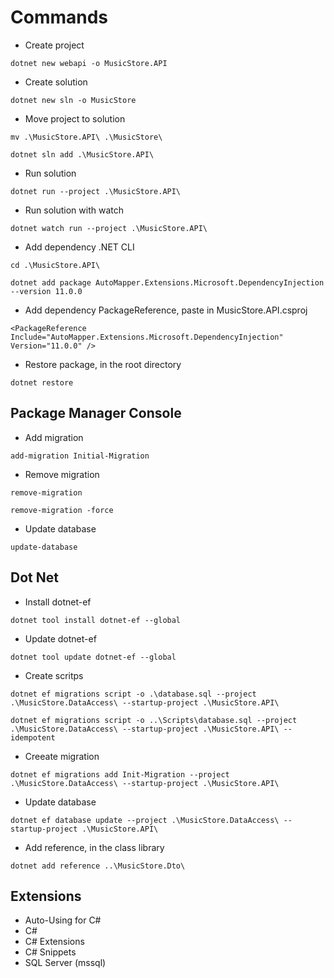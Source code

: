# Commands

- Create project
```
dotnet new webapi -o MusicStore.API
```

- Create solution
```
dotnet new sln -o MusicStore
```

- Move project to solution
```
mv .\MusicStore.API\ .\MusicStore\
```
```
dotnet sln add .\MusicStore.API\
```

- Run solution
```
dotnet run --project .\MusicStore.API\
```

- Run solution with watch
```
dotnet watch run --project .\MusicStore.API\
```

- Add dependency .NET CLI
```
cd .\MusicStore.API\
```
```
dotnet add package AutoMapper.Extensions.Microsoft.DependencyInjection --version 11.0.0
```

- Add dependency PackageReference, paste in MusicStore.API.csproj
```
<PackageReference Include="AutoMapper.Extensions.Microsoft.DependencyInjection" Version="11.0.0" />
```

- Restore package, in the root directory
```
dotnet restore
```

## Package Manager Console

- Add migration
```
add-migration Initial-Migration
```

- Remove migration
```
remove-migration
```
```
remove-migration -force
```

- Update database
```
update-database
```

## Dot Net

- Install dotnet-ef
```
dotnet tool install dotnet-ef --global
```

- Update dotnet-ef
```
dotnet tool update dotnet-ef --global
```

- Create scritps
```
dotnet ef migrations script -o .\database.sql --project .\MusicStore.DataAccess\ --startup-project .\MusicStore.API\
```
```
dotnet ef migrations script -o ..\Scripts\database.sql --project .\MusicStore.DataAccess\ --startup-project .\MusicStore.API\ --idempotent
```

- Creeate migration
```
dotnet ef migrations add Init-Migration --project .\MusicStore.DataAccess\ --startup-project .\MusicStore.API\
```

- Update database
```
dotnet ef database update --project .\MusicStore.DataAccess\ --startup-project .\MusicStore.API\
```

- Add reference, in the class library 
```
dotnet add reference ..\MusicStore.Dto\
```

## Extensions

- Auto-Using for C#
- C#
- C# Extensions
- C# Snippets
- SQL Server (mssql)
